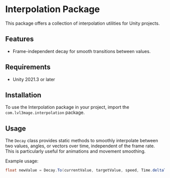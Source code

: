 ﻿# Interpolation Package

This package offers a collection of interpolation utilities for Unity projects.

## Features
- Frame-independent decay for smooth transitions between values.

## Requirements
- Unity 2021.3 or later

## Installation
To use the Interpolation package in your project, import the `com.lvl3mage.interpolation` package.

## Usage
The `Decay` class provides static methods to smoothly interpolate between two values, angles, or vectors over time, independent of the frame rate. This is particularly useful for animations and movement smoothing.

Example usage:
```csharp
float newValue = Decay.To(currentValue, targetValue, speed, Time.deltaTime);
